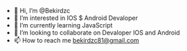 - 👋 Hi, I’m @Bekirdzc
- 👀 I’m interested in IOS $ Android Devaloper 
- 🌱 I’m currently learning JavaScript
- 💞️ I’m looking to collaborate on Devaloper IOS and Android 
- 📫 How to reach me bekirdzc81@gmail.com

<!---
Bekirdzc/Bekirdzc is a ✨ special ✨ repository because its `README.md` (this file) appears on your GitHub profile.
You can click the Preview link to take a look at your changes.
--->
